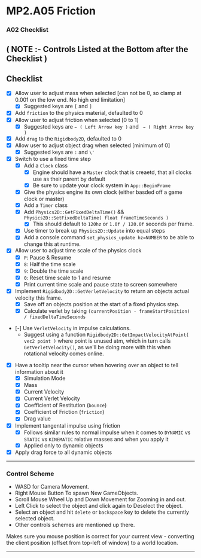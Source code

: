 MP2.A05 Friction
======

### A02 Checklist
**( NOTE :- Controls Listed at the Bottom after the Checklist )**
------

## Checklist
- [x] Allow user to adjust mass when selected [can not be 0, so clamp at 0.001 on the low end.  No high end limitation]
    - [x] Suggested keys are `[` and `]`
- [x] Add `friction` to the physics material, defaulted to 0
- [x] Allow user to adjust friction when selected [0 to 1]
    - [x] Suggested keys are `← ( Left Arrow key )` and ` → ( Right Arrow key )`
- [x] Add `drag` to the `Rigidbody2D`, defaulted to 0
- [x] Allow user to adjust object drag when selected [minimum of 0]
    - [x] Suggested keys are `:` and `\'`
- [x] Switch to use a fixed time step
    - [x] Add a `Clock` class
        - [x] Engine should have a `Master` clock that is creaetd, that all clocks use as their parent by default
        - [x] Be sure to update your clock system in `App::BeginFrame`
    - [x] Give the physics engine its own clock (either basded off a game clock or master)
    - [x] Add a `Timer` class
    - [x] Add `Physics2D::GetFixedDeltaTime()` && `Physics2D::SetFixedDeltaTime( float frameTimeSeconds )`
        - [x] This should default to `120hz` or `1.0f / 120.0f` seconds per frame.
    - [x] Use timer to break up `Physics2D::Update` into equal steps
    - [x] Add a console command `set_physics_update hz=NUMBER` to be able to change this at runtime.
- [x] Allow user to adjust time scale of the physics clock
    - [x] `P`: Pause & Resume
    - [x] `8`: Half the time scale
    - [x] `9`: Double the time scale
    - [x] `0`: Reset time scale to 1 and resume
    - [x] Print current time scale and pause state to screen somewhere
- [x] Implement `Rigidbody2D::GetVerletVelocity` to return an objects actual velocity this frame.
    - [x] Save off an objects position at the start of a fixed physics step.
    - [x] Calculate verlet by taking `(currentPosition - frameStartPosition) / fixedDeltaTimeSeconds`
- [-] Use `VerletVelocity` in impulse calculations.
    - Suggest using a function `Rigidbody2D::GetImpactVelocityAtPoint( vec2 point )` where point is unused atm, which
      in turn calls `GetVerletVelocity()`, as we'll be doing more with this when rotational velocity comes online.
- [x] Have a tooltip near the cursor when hovering over an object to tell information about it
    - [x] Simulation Mode
    - [x] Mass
    - [x] Current Velocity
    - [x] Current Verlet Velocity
    - [x] Coefficient of Restitution (`bounce`)
    - [x] Coefficient of Friction (`friction`)
    - [x] Drag value
- [x] Implement tangental impulse using friction
    - [x] Follows similar rules to normal impulse when it comes to `DYNAMIC` vs `STATIC` vs `KINEMATIC` relative masses and when you apply it
    - [x] Applied only to dynamic objects
- [x] Apply drag force to all dynamic objects

------

### Control Scheme

- WASD for Camera Movement.
- Right Mouse Button To spawn New GameObjects.
- Scroll Mouse Wheel Up and Down Movement for Zooming in and out.
- Left Click to select the object and click again to Deselect the object.
- Select an object and hit `delete` or `backspace` key to delete the currently selected object.
- Other controls schemes are mentioned up there.

Makes sure you mouse position is correct for your current view - converting the client position (offset from top-left of window) to a world location.

------
